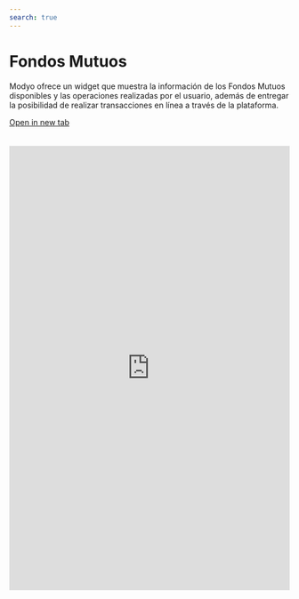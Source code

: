 ```yaml
---
search: true
---
```


# Fondos Mutuos

Modyo ofrece un widget que muestra la información de los Fondos Mutuos disponibles y las operaciones realizadas por el usuario, además de entregar la posibilidad de realizar transacciones en línea a través de la plataforma.

[Open in new tab](https://widgets-es.modyo.com/inversiones/fondos-mutuos)
<iframe id="widgetFrame" src="https://widgets-es.modyo.com/inversiones/fondos-mutuos" width="100%"  frameBorder="0"  style="min-height:800px;overflow:auto;margin-top:20px;"/>

| Funcionalidad | Descripción |
|-----|-----|
| Layout de Fondos Mutuos | Muestra el conjunto de los fondos mutuos disponibles. Presenta un listado con las operaciones en tránsito asociadas a los fondos mutuos. Muestra el conjunto de fondos mutuos en los que el cliente tiene sus inversiones y la información de mercado respectiva. Permite cancelar operaciones en tránsito. |
| Información de Mercado | Muestra la información esencial del fondo mutuo seleccionado. Permite Aportar o Rescatar desde el fondo/serie seleccionado. |
| Aporte de Fondo Mutuo | Permite realizar Aportes al fondo mutuo seleccionado, definiendo la cuenta de inversión y el monto que se desea aportar. |
| Rescate de Fondo Mutuo | Permite realizar Rescates de dinero desde el fondo mutuo seleccionado. |


<script>

  export default {
    mounted() {

      function setIframeHeightCO(id, ht) {
          var ifrm = document.getElementById(id);
          if(ifrm) {
            ifrm.style.height = ht + 4 + "px";
          }
      }
      // iframed document sends its height using postMessage
      function handleDocHeightMsg(e) {
          // check origin
          if ( e.origin === 'https://widgets-es.modyo.com' ) {
              // parse data
              var data = JSON.parse( e.data );

              console.log('data:', data)
              // check data object
              if ( data['docHeight'] ) {
                  setIframeHeightCO( 'widgetFrame', data['docHeight'] );
              } else {
                  setIframeHeightCO( 'widgetFrame', 700 );
              }
          }
      }

      // assign message handler
      if ( window.addEventListener ) {
          window.addEventListener('message', handleDocHeightMsg, false);
      }
    }
  }

</script>
